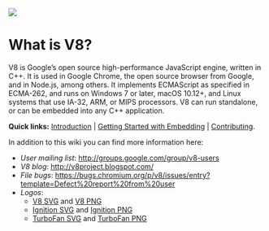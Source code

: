 ![](images/branding/v8logo.png)

# What is V8?

V8 is Google’s open source high-performance JavaScript engine, written in C++. It is used in Google Chrome, the open source browser from Google, and in Node.js, among others. It implements ECMAScript as specified in ECMA-262, and runs on Windows 7 or later, macOS 10.12+, and Linux systems that use IA-32, ARM, or MIPS processors. V8 can run standalone, or can be embedded into any C++ application.

**Quick links:** [Introduction](Introduction) | [Getting Started with Embedding](Getting-Started-with-Embedding) | [Contributing](Contributing).

In addition to this wiki you can find more information here:

* *User mailing list*: http://groups.google.com/group/v8-users
* *V8 blog*: http://v8project.blogspot.com/
* *File bugs*: https://bugs.chromium.org/p/v8/issues/entry?template=Defect%20report%20from%20user
* *Logos*: 
    * [V8 SVG](images/branding/v8logo.svg) and [V8 PNG](images/branding/v8logo.png)
    * [Ignition SVG](images/branding/v8ignitionlogo.svg) and [Ignition PNG](images/branding/v8ignitionlogo.png)
    * [TurboFan SVG](images/branding/v8turbofanlogo.svg) and [TurboFan PNG](images/branding/v8turbofanlogo.png)